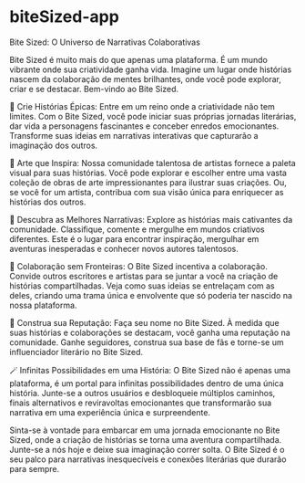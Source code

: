 # biteSized-app
Bite Sized: O Universo de Narrativas Colaborativas

Bite Sized é muito mais do que apenas uma plataforma. É um mundo vibrante onde sua criatividade ganha vida. Imagine um lugar onde histórias nascem da colaboração de mentes brilhantes, onde você pode explorar, criar e se destacar. Bem-vindo ao Bite Sized.

📖 Crie Histórias Épicas: Entre em um reino onde a criatividade não tem limites. Com o Bite Sized, você pode iniciar suas próprias jornadas literárias, dar vida a personagens fascinantes e conceber enredos emocionantes. Transforme suas ideias em narrativas interativas que capturarão a imaginação dos outros.

🎨 Arte que Inspira: Nossa comunidade talentosa de artistas fornece a paleta visual para suas histórias. Você pode explorar e escolher entre uma vasta coleção de obras de arte impressionantes para ilustrar suas criações. Ou, se você for um artista, contribua com sua visão única para enriquecer as histórias dos outros.

🌟 Descubra as Melhores Narrativas: Explore as histórias mais cativantes da comunidade. Classifique, comente e mergulhe em mundos criativos diferentes. Este é o lugar para encontrar inspiração, mergulhar em aventuras inesperadas e conhecer novos autores talentosos.

🤝 Colaboração sem Fronteiras: O Bite Sized incentiva a colaboração. Convide outros escritores e artistas para se juntar a você na criação de histórias compartilhadas. Veja como suas ideias se entrelaçam com as deles, criando uma trama única e envolvente que só poderia ter nascido na nossa plataforma.

👥 Construa sua Reputação: Faça seu nome no Bite Sized. À medida que suas histórias e colaborações se destacam, você ganha uma reputação na comunidade. Ganhe seguidores, construa sua base de fãs e torne-se um influenciador literário no Bite Sized.

🪄 Infinitas Possibilidades em uma História: O Bite Sized não é apenas uma plataforma, é um portal para infinitas possibilidades dentro de uma única história. Junte-se a outros usuários e desbloqueie múltiplos caminhos, finais alternativos e reviravoltas emocionantes que transformarão sua narrativa em uma experiência única e surpreendente.

Sinta-se à vontade para embarcar em uma jornada emocionante no Bite Sized, onde a criação de histórias se torna uma aventura compartilhada. Junte-se a nós hoje e deixe sua imaginação correr solta. O Bite Sized é o seu palco para narrativas inesquecíveis e conexões literárias que durarão para sempre.

